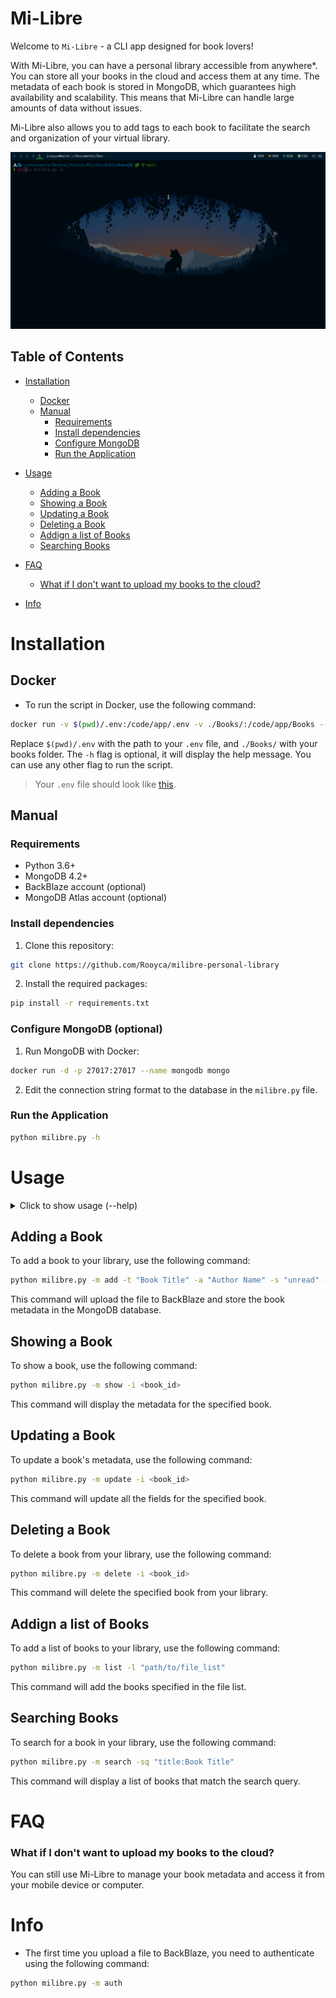 # Mi-Libre

Welcome to `Mi-Libre` - a CLI app designed for book lovers!

With Mi-Libre, you can have a personal library accessible from anywhere*. You can store all your books in the cloud and access them at any time. The metadata of each book is stored in MongoDB, which guarantees high availability and scalability. This means that Mi-Libre can handle large amounts of data without issues.

Mi-Libre also allows you to add tags to each book to facilitate the search and organization of your virtual library.

![GIF](gif_example.gif)

## Table of Contents

- [Installation](#installation)
	- [Docker](#docker)
	- [Manual](#manual)
		- [Requirements](#requirements)
		- [Install dependencies](#install-dependencies)
		- [Configure MongoDB](#configure-mongodb)
		- [Run the Application](#run-the-application)
- [Usage](#Usage)
	- [Adding a Book](#adding-a-book)
	- [Showing a Book](#showing-a-book)
	- [Updating a Book](#updating-a-book)
	- [Deleting a Book](#deleting-a-book)
	- [Addign a list of Books](#addign-a-list-of-books)
	- [Searching Books](#searching-books)
- [FAQ](#FAQ)
	- [What if I don't want to upload my books to the cloud?](#what-if-i-dont-want-to-upload-my-books-to-the-cloud)

- [Info](#info)


# Installation

## Docker 

- To run the script in Docker, use the following command:

```bash
docker run -v $(pwd)/.env:/code/app/.env -v ./Books/:/code/app/Books --network host -it --rm milibre:alphine -h
```

Replace `$(pwd)/.env` with the path to your `.env` file, and `./Books/` with your books folder.
The `-h` flag is optional, it will display the help message. You can use any other flag to run the script.

> Your `.env` file should look like [this](.env.example).


## Manual


### Requirements

- Python 3.6+
- MongoDB 4.2+
- BackBlaze account (optional)
- MongoDB Atlas account (optional)

### Install dependencies

1. Clone this repository:

```bash
git clone https://github.com/Rooyca/milibre-personal-library
```

2. Install the required packages:

```bash
pip install -r requirements.txt
```

### Configure MongoDB (optional)

1. Run MongoDB with Docker:

```bash
docker run -d -p 27017:27017 --name mongodb mongo
```

2. Edit the connection string format to the database in the `milibre.py` file.

### Run the Application

```bash
python milibre.py -h
```

# Usage

<details>
	<summary>Click to show usage (--help)</summary>


	usage: milibre.py [-h] -m {add,auth,show,list,search,delete,update} [-t TITLE] [-a AUTHOR] [-n NUMBER] [-s STATUS]
	                  [-i ID] [-f FILE] [-md MAX_DOCS] [-sb SORT_BY] [-sq SEARCH_QUERY]

	MiLibre - A simple command line tool to manage your book library.

	options:
	  -h, --help            show this help message and exit
	  -m {add,auth,show,list,search,delete,update}, --mode {add,auth,show,list,search,delete,update}
	                        Mode (add, auth, update, delete, list, search, show)
	  -t TITLE, --title TITLE
	                        Book title
	  -a AUTHOR, --author AUTHOR
	                        Book author
	  -n NUMBER, --number NUMBER
	                        Number of results to display (default: 1)
	  -s STATUS, --status STATUS
	                        Status of the book (default: unread)
	  -i ID, --id ID        Book ID
	  -f FILE, --file FILE  File with book data. File format: title, author, status
	  -md MAX_DOCS, --max_docs MAX_DOCS
	                        Number of documents to display
	  -sb SORT_BY, --sort_by SORT_BY
	                        Sort documents by this field in this order [A: Ascending, D: Descending]. (default: _id A)
	  -sq SEARCH_QUERY, --search_query SEARCH_QUERY
	                        Search query, example: "title:Karamasov"

</details>



## Adding a Book

To add a book to your library, use the following command:

```bash
python milibre.py -m add -t "Book Title" -a "Author Name" -s "unread" -f "path/to/file"
```

This command will upload the file to BackBlaze and store the book metadata in the MongoDB database.

## Showing a Book

To show a book, use the following command:

```bash
python milibre.py -m show -i <book_id>
```

This command will display the metadata for the specified book.

## Updating a Book

To update a book's metadata, use the following command:

```bash
python milibre.py -m update -i <book_id>
```

This command will update all the fields for the specified book.


## Deleting a Book

To delete a book from your library, use the following command:

```bash
python milibre.py -m delete -i <book_id>
```

This command will delete the specified book from your library.

## Addign a list of Books

To add a list of books to your library, use the following command:

```bash
python milibre.py -m list -l "path/to/file_list"
```

This command will add the books specified in the file list.

## Searching Books

To search for a book in your library, use the following command:

```bash
python milibre.py -m search -sq "title:Book Title"
```

This command will display a list of books that match the search query.

# FAQ

### What if I don't want to upload my books to the cloud?

You can still use Mi-Libre to manage your book metadata and access it from your mobile device or computer.

# Info

- The first time you upload a file to BackBlaze, you need to authenticate using the following command:

```bash
python milibre.py -m auth
```
